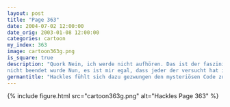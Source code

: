 ```yaml
---
layout: post
title: "Page 363"
date: 2004-07-02 12:00:00
date_orig: 2003-01-08 12:00:00
categories: cartoon
my_index: 363
image: cartoon363g.png
is_square: true
description: "Quork Nein, ich werde nicht aufhören. Das ist der faszinierenste Code den ich je gesehen hab. Ich frage mich wieso er 
nicht beendet wurde Nun, es ist mir egal, dass jeder der versucht hat ihn zu vervollständigen, verrückt geworden ist. Ich werde ihn beenden Ich werde den Code komplettieren und ihr könnt mich nicht davon abhalten Irgendwie sind die heute anders ist vielleicht Hawaiian Shirt Tag Hackles Pete Percy"
germantitle: "Hackles fühlt sich dazu gezwungen den mysteriösen Code zu vervollständigen"
---
```


{% include figure.html src="cartoon363g.png" alt="Hackles Page 363"  %}
